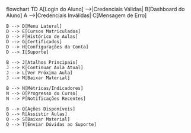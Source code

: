 flowchart TD
    A[Login do Aluno] -->|Credenciais Válidas| B[Dashboard do Aluno]
    A -->|Credenciais Inválidas| C[Mensagem de Erro]

    B --> D[Menu Lateral]
    D --> E[Cursos Matriculados]
    D --> F[Histórico de Aulas]
    D --> G[Certificados]
    D --> H[Configurações da Conta]
    D --> I[Suporte]

    B --> J[Atalhos Principais]
    J --> K[Continuar Aula Atual]
    J --> L[Ver Próxima Aula]
    J --> M[Baixar Material]

    B --> N[Métricas/Indicadores]
    N --> O[Progresso do Curso]
    N --> P[Notificações Recentes]

    B --> Q[Ações Disponíveis]
    Q --> R[Assistir Aulas]
    Q --> S[Baixar Material]
    Q --> T[Enviar Dúvidas ao Suporte]
